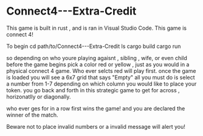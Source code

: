 # Connect4---Extra-Credit

This game is built in rust , and is ran in Visual Studio Code.
This game is connect 4! 

To begin 
cd path/to/Connect4---Extra-Credit
ls
cargo build
cargo run

so depending on who youre playing agaisnt , sibling , wife, or even child before the game begins pick a color red or yellow , just as you would in a physical connect 4 game. Who ever selcts red will play first. once the game is loaded you will see a 6x7 grid that says "Empty" all you must do is select a number from 1-7 depending on which column you would like to place your token. you go back and forth in this strategic game to get for across , horizonatlly or diagonally. 

who ever ges for in a row first wins the game! and you are declared the winner of the match. 

Beware not to place invalid numbers or a invalid message will alert you! 
